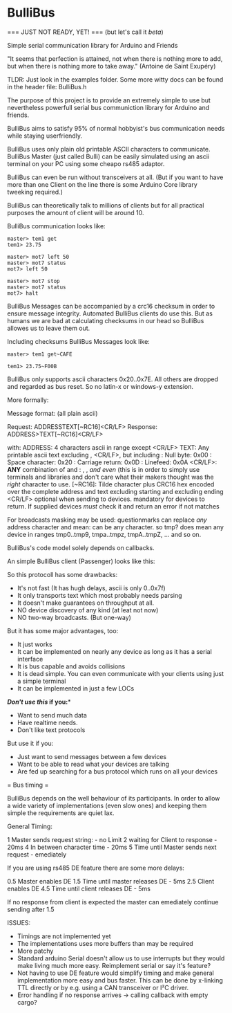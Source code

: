 # BulliBus

=== JUST NOT READY, YET! ===
(but let's call it *beta*)

Simple serial communication library for Arduino and Friends

"It seems that perfection is attained, not when there is nothing more to add,
but when there is nothing more to take away."
                                                    (Antoine de Saint Exupéry)

TLDR: Just look in the examples folder.
      Some more witty docs can be found in the header file: BulliBus.h

The purpose of this project is to provide an extremely simple to use but
nevertheless powerfull serial bus communiction library for Arduino and
friends.

BulliBus aims to satisfy 95% of normal hobbyist's bus communication needs
while staying userfriendly.

BulliBus uses only plain old printable ASCII characters to communicate.
BulliBus Master (just called Bulli) can be easily simulated using an ascii
terminal on your PC using some cheapo rs485 adaptor.

BulliBus can even be run without transceivers at all. (But if you want to
have more than one Client on the line there is some Arduino Core library
tweeking required.)

BulliBus can theoretically talk to millions of clients but for all practical
purposes the amount of client will be around 10.

BulliBus communication looks like:

	master> tem1 get
	tem1> 23.75

	master> mot7 left 50
	master> mot7 status
	mot7> left 50

	master> mot7 stop
	master> mot7 status
	mot7> halt

BulliBus Messages can be accompanied by a crc16 checksum in order to ensure
message integrity. Automated BulliBus clients do use this. But as humans we
are bad at calculating checksums in our head so BulliBus allowes us to leave
them out.

Including checksums BulliBus Messages look like:

	master> tem1 get~CAFE

	tem1> 23.75~F00B

BulliBus only supports ascii characters 0x20..0x7E. All others are dropped
and regarded as bus reset. So no latin-x or windows-y extension.

More formally:

Message format: (all plain ascii)

Request: ADDRESS<SP>TEXT[~RC16]<CR/LF>
Response: ADDRESS><SP>TEXT[~RC16]<CR/LF>

with:
    ADDRESS: 4 characters ascii in range except <SP><CR/LF><NUL>
    TEXT: Any printable ascii text excluding <NUL>, <CR/LF>, but including <SP>
    <NUL>: Null byte: 0x00
    <SP>: Space character: 0x20
    <CR>: Carriage return: 0x0D
    <LF>: Linefeed: 0x0A
    <CR/LF>: **ANY** combination of <CR> and <LF>: <CR>, <LF>, <CR><LF>
	     *and even* <LF><CR> (this is in order to simply use terminals and
		 libraries and don't care what their makers thought was the *right*
		 character to use.
    [~RC16]:
          Tilde character plus CRC16 hex encoded over the complete address
		  and text excluding starting <SP> and excluding ending <CR/LF> optional
		  when sending to devices. mandatory for devices to return.
          If supplied devices *must* check it and return an error if not matches

For broadcasts masking may be used:
    questionmarks can replace *any* address character and mean: can be any character.
		so tmp? does mean any device in ranges tmp0..tmp9, tmpa..tmpz, tmpA..tmpZ,
		... and so on.

BulliBus's code model solely depends on callbacks.

An simple BulliBus client (Passenger) looks like this:


So this protocoll has some drawbacks:
 * It's not fast (It has hugh delays, ascii is only 0..0x7f)
 * It only transports text which most probably needs parsing
 * It doesn't make guarantees on throughput at all.
 * NO device discovery of any kind (at leat not now)
 * NO two-way broadcasts. (But one-way)

But it has some major advantages, too:
 * It just works
 * It can be implemented on nearly any device as long as it has a serial
   interface
 * It is bus capable and avoids collisions
 * It is dead simple. You can even communicate with your clients using just
   a simple terminal
 * It can be implemented in just a few LOCs

***Don't use this* if you:***
 * Want to send much data
 * Have realtime needs.
 * Don't like text protocols

But use it if you:
 * Just want to send messages between a few devices
 * Want to be able to read what your devices are talking
 * Are fed up searching for a bus protocol which runs on all your devices


= Bus timing =

BulliBus depends on the well behaviour of its participants. In order to allow
a wide variety of implementations (even slow ones) and keeping them simple the
requirements are quiet lax.

General Timing:

 1 Master sends request string:           - no Limit
 2 waiting for Client to response         - 20ms
 4 In between character time              - 20ms
 5 Time until Master sends next request   - emediately

If you are using rs485 DE feature there are some more delays:

 0.5 Master enables DE
 1.5 Time until master releases DE        - 5ms
 2.5 Client enables DE
 4.5 Time until client releases DE        - 5ms

If no response from client is expected the master can emediately continue
sending after 1.5

ISSUES:
 * Timings are not implemented yet
 * The implementations uses more buffers than may be required
 * More patchy
 * Standard arduino Serial doesn't allow us to use interrupts but they
   would make living much more easy. Reimplement serial or say it's
   feature?
 * Not having to use DE feature would simplify timing and make general
   implementation more easy and bus faster. This can be done by x-linking
   TTL directly or by e.g. using a CAN transceiver or I²C driver.
 * Error handling if no response arrives -> calling callback with empty cargo?
